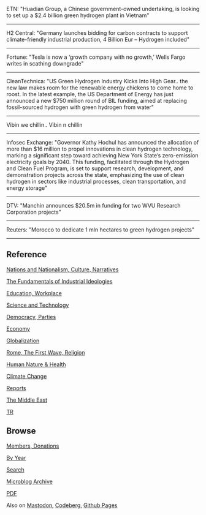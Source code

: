
ETN: "Huadian Group, a Chinese government-owned undertaking, is
looking to set up a $2.4 billion green hydrogen plant in Vietnam"

---

H2 Central: "Germany launches bidding for carbon contracts to support
climate-friendly industrial production, 4 Billion Eur – Hydrogen
included"

---

Fortune: "Tesla is now a ‘growth company with no growth,’ Wells Fargo
writes in scathing downgrade"

---

CleanTechnica: "US Green Hydrogen Industry Kicks Into High Gear.. the
new law makes room for the renewable energy chickens to come home to
roost. In the latest example, the US Department of Energy has just
announced a new $750 million round of BIL funding, aimed at replacing
fossil-sourced hydrogen with green hydrogen from water"

---

Vibin we chillin.. Vibin n chillin

---

Infosec Exchange: "Governor Kathy Hochul has announced the allocation
of more than $16 million to propel innovations in clean hydrogen
technology, marking a significant step toward achieving New York
State’s zero-emission electricity goals by 2040. This funding,
facilitated through the Hydrogen and Clean Fuel Program, is set to
support research, development, and demonstration projects across the
state, emphasizing the use of clean hydrogen in sectors like
industrial processes, clean transportation, and energy storage"

---

DTV: "Manchin announces $20.5m in funding for two WVU Research
Corporation projects"

---

Reuters: "Morocco to dedicate 1 mln hectares to green hydrogen
projects"

---

## Reference

[Nations and Nationalism, Culture, Narratives](0119/2013/02/nations-and-nationalism.html)

[The Fundamentals of Industrial Ideologies](0119/2011/04/fundamentals-of-industrial-ideologies.html)

[Education, Workplace](0119/2017/09/education-workplace.html)

[Science and Technology](0119/2018/09/science-technology.html)

[Democracy, Parties](0119/2016/11/democracy.html)

[Economy](2021/01/economy.html)

[Globalization](0119/2018/09/globalization.html)

[Rome, The First Wave, Religion](0119/2017/12/rome.html)

[Human Nature & Health](2020/07/human-nature.html)

[Climate Change](2022/01/climate.html)

[Reports](2021/01/reports.html)

[The Middle East](0119/2019/07/middleeast.html)

[TR](../tr/index.html)

## Browse

[Members, Donations](2022/08/members.html)

[By Year](years.html)

[Search](search.html)

[Microblog Archive](mbl/index.html)

[PDF](https://drive.google.com/uc?export=view&id=1FSi-1MnqXVq_PVTEXzzflwN8-7h92N_R)

Also on 
[Mastodon](https://fosstodon.org/@muratk5n),
[Codeberg](https://muratk5n.codeberg.page/en/),
[Github Pages](https://muratk5n.github.io/thirdwave/en/)


